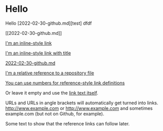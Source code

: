 # Hello
Hello
[2022-02-30-github.md][test]
dfdf

[[2022-02-30-github.md]]




[I'm an inline-style link](https://www.google.com)

[I'm an inline-style link with title](https://www.google.com "Google's Homepage")

[2022-02-30-github.md][Arbitrary case-insensitive reference text]

[I'm a relative reference to a repository file](../2022-02-30-github.md)

[You can use numbers for reference-style link definitions][1]

Or leave it empty and use the [link text itself].

URLs and URLs in angle brackets will automatically get turned into links. 
http://www.example.com or <http://www.example.com> and sometimes 
example.com (but not on Github, for example).

Some text to show that the reference links can follow later.

[arbitrary case-insensitive reference text]: https://www.mozilla.org
[1]: http://slashdot.org
[link text itself]: http://www.reddit.com
